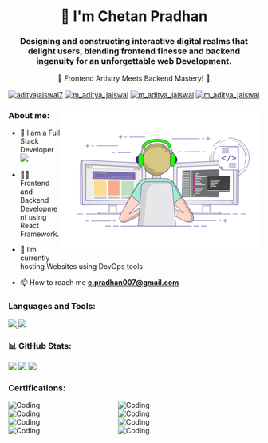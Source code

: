 <h1 align="center"> 👋 I'm Chetan Pradhan </h1>
<h3 align="center">Designing and constructing interactive digital realms that delight users, blending frontend finesse and backend ingenuity for an unforgettable web Development.</h3>
<P align="center"> 🌟 Frontend Artistry Meets Backend Mastery! 🌟 </P>
<p align="center">
<a href="https://www.linkedin.com/in/cp007/" target="blank"><img align="center" src="https://raw.githubusercontent.com/rahuldkjain/github-profile-readme-generator/master/src/images/icons/Social/linked-in-alt.svg" alt="adityajaiswal7" height="30" width="40" /></a>
<a href="https://www.instagram.com/chetanpradhan143/" target="blank"><img align="center" src="https://raw.githubusercontent.com/rahuldkjain/github-profile-readme-generator/master/src/images/icons/Social/instagram.svg" alt="m_aditya_jaiswal" height="30" width="40" /></a>
<a href="https://www.hackerrank.com/e_pradhan007" target="blank"><img align="center" src="https://raw.githubusercontent.com/rahuldkjain/github-profile-readme-generator/master/src/images/icons/Social/hackerrank.svg" alt="m_aditya_jaiswal" height="30" width="40" /></a>
<a href="https://twitter.com/epradhan007" target="blank"><img align="center" src="https://raw.githubusercontent.com/rahuldkjain/github-profile-readme-generator/master/src/images/icons/Social/twitter.svg" alt="m_aditya_jaiswal" height="30" width="40" /></a> 
</p>
<img align="right" alt="Coding" width="400" src="https://raw.githubusercontent.com/devSouvik/devSouvik/master/gif3.gif">

<h3 text-decoration = "underline">About me:</h3> 

- 🔭 I am a Full Stack Developer <img src="https://media.giphy.com/media/WUlplcMpOCEmTGBtBW/giphy.gif" width="30">

- 👨‍💻 Frontend and Backend Development using React Framework.

- 🌱 I’m currently hosting Websites using DevOps tools 

- 📫 How to reach me **e.pradhan007@gmail.com** 

<h3 align="left">Languages and Tools:</h3>
<p align="left">
  <a href="https://skillicons.dev">
    <img src="https://skillicons.dev/icons?i=html,css,js,react,bootstrap,git" />
    <img src="https://skillicons.dev/icons?i=jenkins,linux,kubernetes,docker,aws,cpp" />

  </a>
</p>

<h3 align="left">📊 GitHub Stats:</h3>
<p align="left">
  <img src="https://github-readme-streak-stats.herokuapp.com/?user=pradhanc4&theme=merko&hide_border=false" />  
  <img src="https://github-readme-stats.vercel.app/api?username=pradhanc4&theme=merko&hide_border=false&include_all_commits=false&count_private=false" />
  <img src="https://github-readme-stats.vercel.app/api/top-langs/?username=pradhanc4&theme=merko&hide_border=false&include_all_commits=false&count_private=false&layout=compact" />
  </p>

<h3 align="left">Certifications:</h3>
<p align="left">
<img align="left" alt="Coding" width="220" src="https://github.com/pradhanc4/pradhanc4/assets/44122332/32150bd0-c471-4935-a6e3-9795fd668e17">
<img align="left" alt="Coding" width="220" src="https://github.com/pradhanc4/pradhanc4/assets/44122332/ead7808c-e353-4c7a-a373-bce1420844be">
<img align="left" alt="Coding" width="220" src="https://github.com/pradhanc4/pradhanc4/assets/44122332/1386e10d-42d7-4920-938a-196f21569a5f">
<img align="left" alt="Coding" width="220" src="https://github.com/pradhanc4/pradhanc4/assets/44122332/cbfd68dc-0f50-498d-8b8b-543847aff616">
<img align="left" alt="Coding" width="220" src="https://github.com/pradhanc4/pradhanc4/assets/44122332/3a6e39e8-9657-4eb4-bcc8-7f18935a32dc">
<img align="left" alt="Coding" width="220" src="https://github.com/pradhanc4/pradhanc4/assets/44122332/3acaeab7-eac9-48e1-a016-629c7a8a96a8">
<img align="left" alt="Coding" width="220" src="https://github.com/pradhanc4/pradhanc4/assets/44122332/a54c8560-2779-46d2-9158-8f0493d88943">
<img align="left" alt="Coding" width="220" src="https://github.com/pradhanc4/pradhanc4/assets/44122332/199e842f-2f13-48a3-8d41-55e8d99c7933">

</p>

